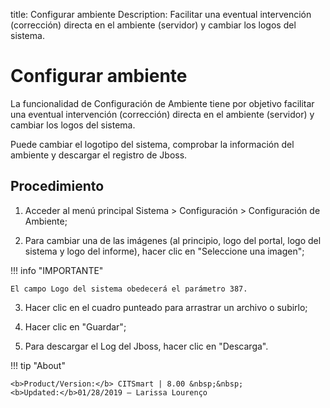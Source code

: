 title:  Configurar ambiente 
Description: Facilitar una eventual intervención (corrección) directa en el ambiente (servidor) y cambiar los logos del sistema.
# Configurar ambiente

La funcionalidad de Configuración de Ambiente tiene por objetivo facilitar 
una eventual intervención (corrección) directa en el ambiente (servidor) y 
cambiar los logos del sistema.

Puede cambiar el logotipo del sistema, comprobar la información del ambiente 
y descargar el registro de Jboss.

Procedimiento
-------------

1.  Acceder al menú principal Sistema \> Configuración \> Configuración de
    Ambiente;

2.  Para cambiar una de las imágenes (al principio, logo del portal, logo del
    sistema y logo del informe), hacer clic en "Seleccione una imagen";
    
!!! info "IMPORTANTE"   

    El campo Logo del sistema obedecerá el parámetro 387.

3.  Hacer clic en el cuadro punteado para arrastrar un archivo o subirlo;

4.  Hacer clic en "Guardar";

5.  Para descargar el Log del Jboss, hacer clic en "Descarga".

!!! tip "About"

    <b>Product/Version:</b> CITSmart | 8.00 &nbsp;&nbsp;
    <b>Updated:</b>01/28/2019 – Larissa Lourenço
